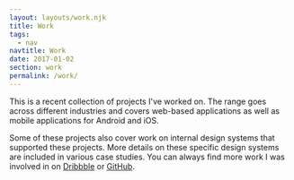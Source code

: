 ```yaml
---
layout: layouts/work.njk
title: Work
tags:
  - nav
navtitle: Work
date: 2017-01-02
section: work
permalink: /work/
---
```


This is a recent collection of projects I've worked on. The range goes across different industries and covers web-based applications as well as mobile applications for Android and iOS.

Some of these projects also cover work on internal design systems that supported these projects. More details on these specific design systems are included in various case studies. You can always find more work I was involved in on [Dribbble](https://dribbble.com/coolcut) or [GitHub](https://github.com/coolcut).
